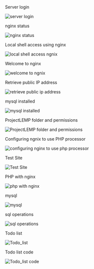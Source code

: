 Server login

![server login](https://user-images.githubusercontent.com/10085348/147936302-481de746-1d0a-4a97-a52f-418e4c3bd14b.png)

nginx status

![nginx status](https://user-images.githubusercontent.com/10085348/147936525-e0f7874f-cb7d-457d-8858-f7875389ed52.png)

Local shell access using nginx

![local shell access ngnix](https://user-images.githubusercontent.com/10085348/147936707-914beb71-d634-42db-b164-2a57a84774b8.png)


Welcome to nginx

![welcome to ngnix](https://user-images.githubusercontent.com/10085348/147936864-1299b445-cafe-4da0-b204-ecde38033b6a.png)


Retrieve public IP address

![retrieve public ip address](https://user-images.githubusercontent.com/10085348/147937072-3a003e84-16ca-4aad-9953-f8e5fb524f40.png)

mysql installed

![mysql installed](https://user-images.githubusercontent.com/10085348/147937359-9f03eee5-082a-4009-83bf-3374ebdc95d8.png)


ProjectLEMP folder and permissions

![ProjectLEMP folder and permissions](https://user-images.githubusercontent.com/10085348/147941184-26f0f211-0eda-4642-b421-019fc32012e0.png)

Configuring ngnix to use PHP processor

![configuring nginx to use php processor](https://user-images.githubusercontent.com/10085348/147942602-02e4dd8b-bba4-4de0-83fe-da32bb3b5c4f.png)

Test Site

![Test Site](https://user-images.githubusercontent.com/10085348/147943178-42a24449-22ce-4270-bfa5-33aa3fce626e.png)

PHP with nginx

![php with nginx](https://user-images.githubusercontent.com/10085348/147943457-cf9f569d-b54b-4058-b74a-85a53beb2418.png)

mysql

![mysql](https://user-images.githubusercontent.com/10085348/147944638-bf14bc52-d4ae-459e-9bf0-3201193b3509.png)

sql operations

![sql operations](https://user-images.githubusercontent.com/10085348/147945247-794a0788-b8b8-476b-a212-4329e827ed57.png)

Todo list

![Todo_list](https://user-images.githubusercontent.com/10085348/147945494-724d7dad-453b-4e18-99d3-0e4537e13e8d.png)

Todo list code

![Todo_list code](https://user-images.githubusercontent.com/10085348/147945611-e2185153-110b-4103-8362-7cbd9ef5acf0.png)
